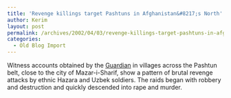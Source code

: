 ```yaml
---
title: 'Revenge killings target Pashtuns in Afghanistan&#8217;s North'
author: Kerim
layout: post
permalink: /archives/2002/04/03/revenge-killings-target-pashtuns-in-afghanistans-north/
categories:
  - Old Blog Import
---
```

Witness accounts obtained by the <a href="http://www.guardian.co.uk/international/story/0,3604,677975,00.html" onclick="_gaq.push(['_trackEvent', 'outbound-article', 'http://www.guardian.co.uk/international/story/0,3604,677975,00.html', 'Guardian']);" >Guardian</a> in villages across the Pashtun belt, close to the city of Mazar-i-Sharif, show a pattern of brutal revenge attacks by ethnic Hazara and Uzbek soldiers. The raids began with robbery and destruction and quickly descended into rape and murder.

